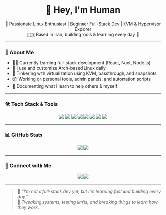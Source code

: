 <h1 align="center">👋 Hey, I'm Human</h1>

<p align="center">
  🚀 Passionate Linux Enthusiast | Beginner Full-Stack Dev | KVM & Hypervisor Explorer <br>
  🇮🇷 Based in Iran, building tools & learning every day 🌱
</p>

---

### 🧠 About Me

- 👨‍💻 Currently learning full-stack development (React, Nuxt, Node.js)
- 🐧 I use and customize Arch-based Linux daily
- 🧪 Tinkering with virtualization using KVM, passthrough, and snapshots
- 📦 Working on personal tools, admin panels, and automation scripts
- 📝 Documenting what I learn to help others & myself

---

### 🛠️ Tech Stack & Tools

<p align="center">
  <img src="https://img.shields.io/badge/Linux-000000?style=for-the-badge&logo=linux&logoColor=white" />
  <img src="https://img.shields.io/badge/Arch_Linux-1793D1?style=for-the-badge&logo=arch-linux&logoColor=white" />
  <img src="https://img.shields.io/badge/React-61DAFB?style=for-the-badge&logo=react&logoColor=black" />
  <img src="https://img.shields.io/badge/Nuxt_3-00DC82?style=for-the-badge&logo=nuxt.js&logoColor=white" />
  <img src="https://img.shields.io/badge/KVM-E60000?style=for-the-badge&logo=proxmox&logoColor=white" />
  <img src="https://img.shields.io/badge/Bash-121011?style=for-the-badge&logo=gnubash&logoColor=white" />
  <img src="https://img.shields.io/badge/Node.js-339933?style=for-the-badge&logo=nodedotjs&logoColor=white" />
  <img src="https://img.shields.io/badge/Vite-646CFF?style=for-the-badge&logo=vite&logoColor=white" />
</p>

---

### 📊 GitHub Stats

<p align="center">
  <img src="https://github-readme-stats.vercel.app/api?username=YourGitHubUsername&show_icons=true&theme=radical" />
  <img src="https://github-readme-stats.vercel.app/api/top-langs/?username=YourGitHubUsername&layout=compact&theme=radical" />
</p>

---

### 🔗 Connect with Me

<p align="center">
  <a href="https://t.me/HOOMAANF">
    <img src="https://img.shields.io/badge/Telegram-2CA5E0?style=for-the-badge&logo=telegram&logoColor=white" />
  </a>
  <a href="mailto:hoomaanfelfeli@gmail.com">
    <img src="https://img.shields.io/badge/Email-D14836?style=for-the-badge&logo=gmail&logoColor=white" />
  </a>
</p>

---

> 🧠 _"I’m not a full-stack dev yet, but I’m learning fast and building every day."_  
> 🔧 _Tweaking systems, testing limits, and breaking things to learn how they work._

